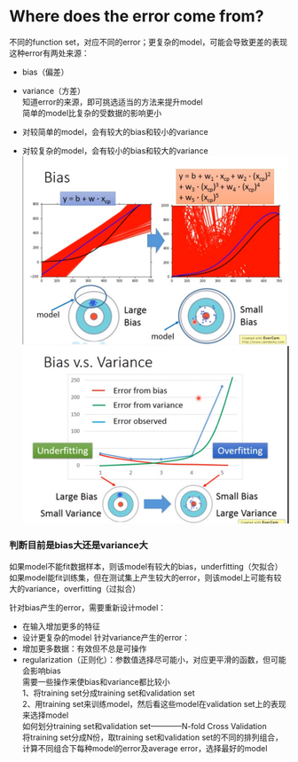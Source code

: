 # Where does the error come from?
不同的function set，对应不同的error；更复杂的model，可能会导致更差的表现  
这种error有两处来源：
* bias（偏差）
* variance（方差）  
知道error的来源，即可挑选适当的方法来提升model  
简单的model比复杂的受数据的影响更小  
  
* 对较简单的model，会有较大的bias和较小的variance
* 对较复杂的model，会有较小的bias和较大的variance  
![image](https://github.com/wangqinshuo/Machine-Learing/blob/main/Pictures/4-Where%20does%20the%20error%20come%20from/1.jpg)  
![image](https://github.com/wangqinshuo/Machine-Learing/blob/main/Pictures/4-Where%20does%20the%20error%20come%20from/2.jpg)  
### 判断目前是bias大还是variance大  
如果model不能fit数据样本，则该model有较大的bias，underfitting（欠拟合）  
如果model能fit训练集，但在测试集上产生较大的error，则该model上可能有较大的variance，overfitting（过拟合） 
  
针对bias产生的error，需要重新设计model：  
* 在输入增加更多的特征  
* 设计更复杂的model
针对variance产生的error：  
* 增加更多数据：有效但不总是可操作
* regularization（正则化）：参数值选择尽可能小，对应更平滑的函数，但可能会影响bias  
需要一些操作来使bias和variance都比较小  
1、将training set分成training set和validation set  
2、用training set来训练model，然后看这些model在validation set上的表现来选择model  
如何划分training set和validation set————N-fold Cross Validation  
将training set分成N份，取training set和validation set的不同的排列组合，计算不同组合下每种model的error及average error，选择最好的model
